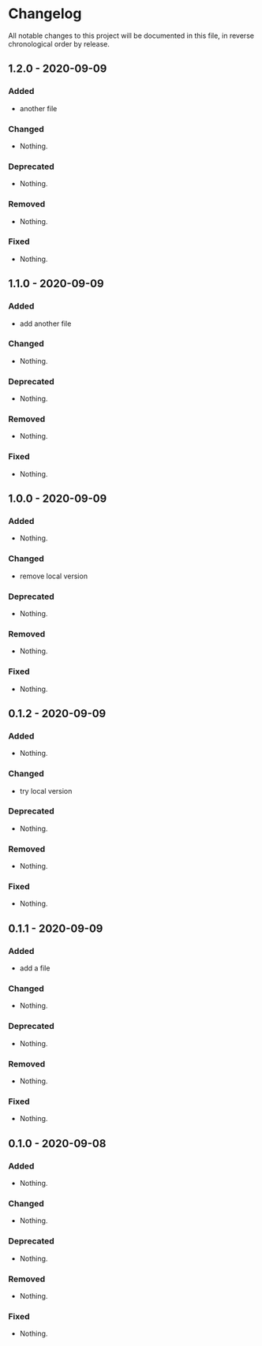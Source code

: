 # Changelog

All notable changes to this project will be documented in this file, in reverse chronological order by release.

## 1.2.0 - 2020-09-09

### Added

- another file

### Changed

- Nothing.

### Deprecated

- Nothing.

### Removed

- Nothing.

### Fixed

- Nothing.

## 1.1.0 - 2020-09-09

### Added

- add another file

### Changed

- Nothing.

### Deprecated

- Nothing.

### Removed

- Nothing.

### Fixed

- Nothing.

## 1.0.0 - 2020-09-09

### Added

- Nothing.

### Changed

- remove local version

### Deprecated

- Nothing.

### Removed

- Nothing.

### Fixed

- Nothing.

## 0.1.2 - 2020-09-09

### Added

- Nothing.

### Changed

- try local version

### Deprecated

- Nothing.

### Removed

- Nothing.

### Fixed

- Nothing.

## 0.1.1 - 2020-09-09

### Added

- add a file

### Changed

- Nothing.

### Deprecated

- Nothing.

### Removed

- Nothing.

### Fixed

- Nothing.

## 0.1.0 - 2020-09-08

### Added

- Nothing.

### Changed

- Nothing.

### Deprecated

- Nothing.

### Removed

- Nothing.

### Fixed

- Nothing.

